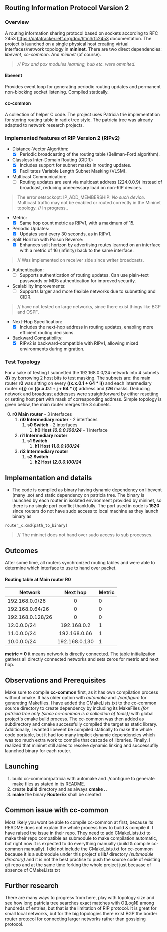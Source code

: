## Routing Information Protocol Version 2
### Overview
A routing information sharing protocol based on sockets according to RFC 2453 https://datatracker.ietf.org/doc/html/rfc2453 documentation. The project is launched on a single physical host creating virtual interfaces/network topology in **mininet**. There are two direct dependencies: *libevent*, *cc-common*. And *mininet* (of course). 
> *// Pox and pox modules learning, hub etc. were ommited.*
#### libevent 
Provides event loop for generating periodic routing updates and permanent non-blocking socket listening. Compiled statically.

#### cc-common
A collection of helper C code. The project uses Patricia trie implementation for storing routing table in radix tree style. The patricia tree was already adapted to network research projects.

### Implemented features of RIP Version 2 (RIPv2)

- Distance-Vector Algorithm: 
    - [x] Periodic broadcasting of the routing table (Bellman-Ford algorithm).

- Classless Inter-Domain Routing (CIDR):
    - [x] Includes support for subnet masks in routing updates.
    - [x] Facilitates Variable Length Subnet Masking (VLSM).

- Multicast Communication:
    - [ ] Routing updates are sent via multicast address (224.0.0.9) instead of broadcast, reducing unnecessary load on non-RIP devices.
> The error setsockopt: IP_ADD_MEMBERSHIP: *No such device*. Multicast traffic may not be enabled or routed correctly in the Mininet topology. // In progress..

- Metric:
    - [x] Same hop count metric as RIPv1, with a maximum of 15.

- Periodic Updates:
    - [x] Updates sent every 30 seconds, as in RIPv1.

- Split Horizon with Poison Reverse:
    - [x] Enhances split horizon by advertising routes learned on an interface with a metric of 16 (infinity) back to the same interface.
> // Was implemented on receiver side since writer broadcasts.  

- Authentication:
    - [ ] Supports authentication of routing updates.
        Can use plain-text passwords or MD5 authentication for improved security.

- Scalability Improvements:
    - [ ] Supports larger and more flexible networks due to subnetting and CIDR.
> // have not tested on large networks, since there exist things like BGP and OSPF.

- Next-Hop Specification:
    - [x] Includes the next-hop address in routing updates, enabling more efficient routing decisions.

- Backward Compatibility:
    - [x] RIPv2 is backward-compatible with RIPv1, allowing mixed environments during migration.

### Test Topology
For a sake of testing I subnetted the 192.168.0.0/24 network into 4 subnets **{i}** by borrowing 2 host bits to test masking. The subnets are: the main router **r0** was sitting on every **((x.x.0.1 + 64 * i))** and each intermediary router **ri{j}** on **((x.x.0.1 + j + 64 * i))** address and **/26** masks. Deducing network and broadcast addresses were straightforward by either resetting or setting host part with mask of corresponding address. Simple topology is given below, the main router merges the 3 subnets. 

0. **r0 Main router** - 3 interfaces
    1. **ri0 Intermediary router** - 2 interfaces
        1. **s0 Switch** - 2 interfaces
            1. **h0 Host *10.0.0.100/24*** - 1 interface
    2. **ri1 Intermediary router**
        1. **s1 Switch**
            1. **h1 Host *11.0.0.100/24***
    3. **ri2 Intermediary router**
        1. **s2 Switch**
            1. **h2 Host *12.0.0.100/24***

## Implementation and details
- The code is compiled as binary having dynamic dependency on libevent (many .so) and static dependency on patricia tree. The binary is launched by each router in isolated environment provided by mininet, so there is no single port conflict thankfully. The port used in code is **1520** since routers do not have sudo access to local machine as they launch binary as
```
router_x.cmd(path_to_binary)
```
> // The mininet does not hand over sudo access to sub processes.

## Outcomes

After some time, all routers synchronized routing tables and were able to determine which interface to use to hand over packet. 

#### Routing table at Main router R0
| Network  | Next hop | Metric |
| ------------- |:-------------:|:-------------|
| 192.168.0.0/26      | 0     |  0  |
| 192.168.0.64/26      | 0     | 0     |
| 192.168.0.128/26      | 0     | 0     |
| 12.0.0.0/24      | 192.168.0.2     | 1     |
| 11.0.0.0/24      | 192.168.0.66     | 1     |
| 10.0.0.0/24     | 192.168.0.130     | 1     |

**metric = 0** it means network is directly connected. The table initialization gathers all directly connected networks and sets zeros for metric and next hop. 

## Observations and Prerequisites

Make sure to compile **cc-common** first, as it has own compilation process without cmake. It has older option with *automake* and *./configure* for generating Makefiles. I have added the CMakeLists.txt to the cc-common source directory to create dependency by including its MakeFiles *(for patricia tree only (since cc-common is a collection of tools))* with global project's cmake build process. The cc-common was then added as subdirectory and cmake successfully compiled the target as static library. Additionally, I wanted libevent be compiled statically to make the whole code portable, but it had too many implicit dynamic dependencies which was too much extra work to compile that cascade of libraries. Finally, I realized that mininet still ables to resolve dynamic linking and successuflly launched binary for each router.

## Launching
1. build cc-common/patricia with automake and ./configure to generate make files as stated in its README.
2. create **build** directory and as always **cmake ..**
3. **make** the binary **RouterEx** shall be created

## Common issue with cc-common
Most likely you wont be able to compile cc-common at first, because its README does not explain the whole process how to build & compile it. I have raised the issue in their repo. They need to add CMakeLists.txt to make their repo compatible as submodule to make compilation automatic, but right now it is expected to do everything manually (build & compile cc-common manually). I did not include the CMakeLists.txt for cc-common because it is a submodule under this project's **lib/** directory *(submodule directory)* and it is not the best practise to push the source code of existing git repo and at the same time forking the whole project just becuase of absence of CMakeLists.txt 

## Further research

There are many ways to progress from here, play with topology size and see how long patricia tree searches exact matches with O(LogN) among hundreds of entries, but that is the limitation of RIP protocol. It is great for small local networks, but for the big topologies there exist BGP the border router protocol for connecting larger networks rather than gossiping protocol. 
